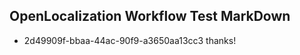 ## OpenLocalization Workflow Test MarkDown
* 2d49909f-bbaa-44ac-90f9-a3650aa13cc3 thanks!

<!--HONumber=Jul16_HO4-->


